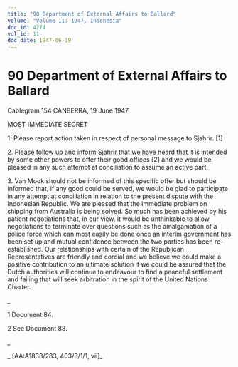```yaml
---
title: "90 Department of External Affairs to Ballard"
volume: "Volume 11: 1947, Indonesia"
doc_id: 4274
vol_id: 11
doc_date: 1947-06-19
---
```


# 90 Department of External Affairs to Ballard

Cablegram 154 CANBERRA, 19 June 1947

MOST IMMEDIATE SECRET

1\. Please report action taken in respect of personal message to Sjahrir. [1]

2\. Please follow up and inform Sjahrir that we have heard that it is intended by some other powers to offer their good offices [2] and we would be pleased in any such attempt at conciliation to assume an active part.

3\. Van Mook should not be informed of this specific offer but should be informed that, if any good could be served, we would be glad to participate in any attempt at conciliation in relation to the present dispute with the Indonesian Republic. We are pleased that the immediate problem on shipping from Australia is being solved. So much has been achieved by his patient negotiations that, in our view, it would be unthinkable to allow negotiations to terminate over questions such as the amalgamation of a police force which can most easily be done once an interim government has been set up and mutual confidence between the two parties has been re-established. Our relationships with certain of the Republican Representatives are friendly and cordial and we believe we could make a positive contribution to an ultimate solution if we could be assured that the Dutch authorities will continue to endeavour to find a peaceful settlement and failing that will seek arbitration in the spirit of the United Nations Charter.

_

1 Document 84.

2 See Document 88.

_

_ [AA:A1838/283, 403/3/1/1, vii]_
